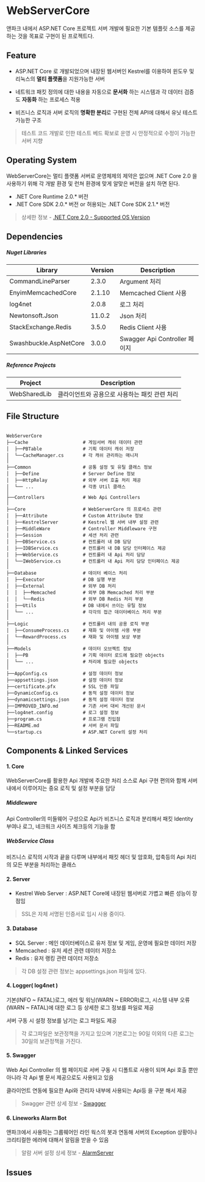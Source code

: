 ﻿# WebServerCore 

앤파크 내에서 ASP.NET Core 프로젝트 서버 개발에 필요한 기본 템플릿 소스를 제공하는 것을 목표로 구현이 된 프로젝트다.

## Feature 

- ASP.NET Core 로 개발되었으며 내장된 웹서버인 Kestrel를 이용하여 윈도우 및 리눅스의 **멀티 플랫폼**을 지원가능한 서버

- 네트워크 패킷 정의에 대한 내용을 자동으로 **문서화** 하는 시스템과 각 데이터 검증도 **자동화** 하는 프로세스 적용

- 비즈니스 로직과 서버 로직의 **명확한 분리**로 구현된 전체 API에 대해서 유닛 테스트 가능한 구조

> 테스트 코드 개발로 인한 테스트 베드 확보로 운영 시 안정적으로 수정이 가능한 서버 지향

## Operating System


WebServerCore는 멀티 플랫폼 서버로 운영체제의 제약은 없으며 .NET Core 2.0 을 사용하기 위해 각 개발 환경 및 런쳐 환경에 맞게 알맞은 버전을 설치 하면 된다.

- .NET Core Runtime 2.0.* 버전
- .NET Core SDK 2.0.* 버전 or 허용되는 .NET Core SDK 2.1.* 버전

> 상세한 정보 - [.NET Core 2.0 - Supported OS Version](https://github.com/dotnet/core/blob/master/release-notes/2.0/2.0-supported-os.md)

## Dependencies

##### Nuget Libraries

| Library | Version | Description |
|---------|---------|-------------|
| CommandLineParser | 2.3.0 | Argument 처리 |
| EnyimMemcachedCore | 2.1.10 | Memcached Client 사용 |
| log4net | 2.0.8 | 로그 처리 |
| Newtonsoft.Json | 11.0.2 | Json 처리 |
| StackExchange.Redis | 3.5.0 | Redis Client 사용 |
| Swashbuckle.AspNetCore | 3.0.0 | Swagger Api Controller 페이지 |

##### Reference Projects

| Project | Description |
|---------|-------------|
| WebSharedLib | 클라이언트와 공용으로 사용하는 패킷 관련 처리 |


## File Structure

```

WebServerCore
├──Cache                    # 게임서버 캐쉬 데이터 관련 
│  ├──PBTable               # 기획 데이터 캐쉬 저장 
│  └──CacheManager.cs       # 각 캐쉬 관리하는 매니저
│
├──Common                   # 공통 설정 및 유틸 클래스 정보
│  ├──Define                # Server Define 정보
│  ├──HttpRelay             # 외부 서버 호출 처리 제공
│  └── ...                  # 각종 Util 클래스
│
├──Controllers              # Web Api Controllers
│
├──Core                     # WebServerCore 의 프로세스 관련 
│  ├──Attribute             # Custom Attribute 정보 
│  ├──KestrelServer         # Kestrel 웹 서버 내부 설정 관련 
│  ├──MiddleWare            # Controller Middleware 구현
│  ├──Session               # 세션 처리 관련 
│  ├──DBService.cs          # 컨트롤러 내 DB 담당
│  ├──IDBService.cs         # 컨트롤러 내 DB 담당 인터페이스 제공
│  ├──WebService.cs         # 컨트롤러 내 Api 처리 담당
│  └──IWebService.cs        # 컨트롤러 내 Api 처리 담당 인터페이스 제공
│
├──Database                 # 데이터 베이스 처리
│  ├──Executor              # DB 실행 부분
│  ├──External              # 외부 DB 처리
│  │  ├──Memcached          # 외부 DB Memcached 처리 부분
│  │  └──Redis              # 외부 DB Redis 처리 부분
│  ├──Utils                 # DB 내에서 쓰이는 유틸 정보
│  └── ...                  # 각각의 접근 데이터베이스 처리 부분
│
├──Logic                    # 컨트롤러 내의 공용 로직 부분
│  ├──ConsumeProcess.cs     # 재화 및 아이템 사용 부분
│  └──RewardProcess.cs      # 재화 및 아이템 보상 부분
│
├──Models                   # 데이터 오브젝트 정보
│  ├──PB                    # 기획 데이터 로드에 필요한 objects
│  └── ...                  # 처리에 필요한 objects
│
├──AppConfig.cs             # 설정 데이터 정보
├──appsettings.json         # 설정 데이터 정보
├──certificate.pfx          # SSL 인증 파일
├──DynamicConfig.cs         # 동적 설정 데이터 정보 
├──dynamicsettings.json     # 동적 설정 데이터 정보
├──IMPROVED_INFO.md         # 기존 서버 대비 개선된 문서
├──log4net.config           # 로그 설정 정보
├──program.cs               # 프로그램 진입점
├──README.md                # 서버 문서 파일
└──startup.cs               # ASP.NET Core의 설정 처리

```


## Components & Linked Services

#### 1. Core

WebServerCore를 활용한 Api 개발에 주요한 처리 소스로 Api 구현 편의와 함께 서버 내에서 이루어지는 중요 로직 및 설정 부분을 담당

##### Middleware

Api Controller의 미들웨어 구성으로 Api가 비즈니스 로직과 분리해서 패킷 Identity 부여나 로그, 네크워크 사이즈 체크등의 기능을 함

##### WebService Class

비즈니스 로직의 시작과 끝을 다루며 내부에서 패킷 헤더 및 암호화, 압축등의 Api 처리의 모든 부분을 처리하는 클래스

#### 2. Server

- Kestrel Web Server : ASP.NET Core에 내장된 웹서버로 가볍고 빠른 성능이 장점임
  
> SSL은 자체 서명된 인증서로 임시 사용 중이다.

#### 3. Database

- SQL Server : 메인 데이터베이스로 유저 정보 및 게임, 운영에 필요한 데이터 저장 
- Memcached : 유저 세션 관련 데이터 저장소
- Redis : 유저 랭킹 관련 데이터 저장소

> 각 DB 설정 관련 정보는 appsettings.json 파일에 있다.

#### 4. Logger( log4net )

기본(INFO ~ FATAL)로그, 에러 및 워닝(WARN ~ ERROR)로그, 시스템 내부 오류(WARN ~ FATAL)에 대한 로그 등 상세한 로그 정보를 파일로 제공

서버 구동 시 설정 정보를 남기는 로그 파일도 제공

> 각 로그파일은 보관정책을 가지고 있으며 기본로그는 90일 이외의 다른 로그는 30일의 보관정책을 가진다. 

#### 5. Swagger

Web Api Controller 의 웹 페이지로 서버 구동 시 디폴트로 사용이 되며 Api 호출 뿐만아니라 각 Api 별 문서 제공으로도 사용되고 있음

클라이언트 연동에 필요한 Api와 관리자 내부에 사용되는 Api등 을 구분 해서 제공

> Swagger 관련 상세 정보 - [Swagger](https://docs.microsoft.com/ko-kr/aspnet/core/tutorials/web-api-help-pages-using-swagger?view=aspnetcore-2.0)

#### 6. Lineworks Alarm Bot

앤파크에서 사용하는 그룹웨어인 라인 웍스의 봇과 연동해 서버의 Exception 상황이나 크리티컬한 에러에 대해서 알림을 받을 수 있음

> 알람 서버 설정 상세 정보 - [AlarmServer](http://183.110.18.41/magu-mobile-server/alarm-server/blob/master/AlarmServer/README.md)

## Issues



